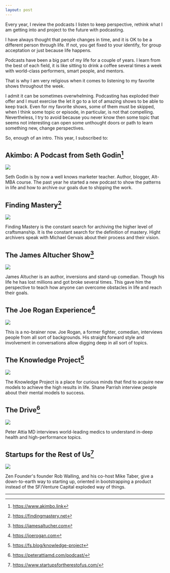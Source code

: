 ```yaml
---
layout: post
---
```


Every year, I review the podcasts I listen to keep perspective, rethink what I am getting into and project to the future with podcasting.

I have always thought that people changes in time, and it is OK to be a different person through life. If not, you get fixed to your identify, for group acceptation or just because life happens.

Podcasts have been a big part of my life for a couple of years. I learn from the best of each field, it is like sitting to drink a coffee several times a week with world-class performers, smart people, and mentors.

That is why I am very religious when it comes to listening to my favorite shows throughout the week.

I admit it can be sometimes overwhelming. Podcasting has exploded their offer and I must exercise the let it go to a lot of amazing shows to be able to keep track. Even for my favorite shows, some of them must be skipped, when I think some topic or episode, in particular, is not that compelling. Nevertheless, I try to avoid because you never know then some topic that seems not interesting can open some unthought doors or path to learn something new, change perspectives.

So, enough of an intro. This year, I subscribed to:

## Akimbo: A Podcast from Seth Godin[^1]

![](/assets/images/posts/2018-03-14-akimbo.jpg)

Seth Godin is by now a well knows marketer teacher. Author, blogger, Alt-MBA course. The past year he started a new podcast to show the patterns in life and how to archive our goals due to shipping the work.

## Finding Mastery[^2]

![](/assets/images/posts/2019-03-14-finding-mastery.jpg)

Finding Mastery is the constant search for archiving the higher level of craftsmanship. It is the constant search for the definition of mastery. Hight archivers speak with Michael Gervais about their process and their vision.

## The James Altucher Show[^3]

![](/assets/images/posts/2019-03-14-the-james-altucher-show.jpg)

James Altucher is an author, inversions and stand-up comedian. Though his life he has lost millions and got broke several times. This gave him the perspective to teach how anyone can overcome obstacles in life and reach their goals.

## The Joe Rogan Experience[^4]

![](/assets/images/posts/2019-03-14-the-joe-rogan-experience.jpg)

This is a no-brainer now. Joe Rogan, a former fighter, comedian, interviews people from all sort of backgrounds. His straight forward style and involvement in conversations allow digging deep in all sort of topics.

## The Knowledge Project[^5]

![](/assets/images/posts/2019-03-14-the-knowledge-project.jpg)

The Knowledge Project is a place for curious minds that find to acquire new models to achieve the high results in life. Shane Parrish interview people about their mental models to success.

## The Drive[^6]

![](/assets/images/posts/2019-03-14-the-drive.jpg)

Peter Attia MD interviews world-leading medics to understand in-deep health and high-performance topics.

## Startups for the Rest of Us[^7]

![](/assets/images/posts/2019-03-14-startup-for-the-rest-of-us.jpg)

Zen Founder's founder Rob Walling, and his co-host Mike Taber, give a down-to-earth way to starting up, oriented in bootstrapping a product instead of the SF/Venture Capital exploded way of things.

<hr>

[^1]:https://www.akimbo.link
[^2]:https://findingmastery.net
[^3]:https://jamesaltucher.com
[^4]:https://joerogan.com
[^5]:https://fs.blog/knowledge-project
[^6]:https://peterattiamd.com/podcast/
[^7]:https://www.startupsfortherestofus.com/
